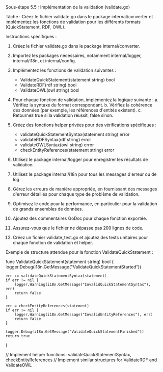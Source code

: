 Sous-étape 5.5 : Implémentation de la validation (validate.go)

Tâche : Créez le fichier validate.go dans le package internal/converter et implémentez les fonctions de validation pour les différents formats (QuickStatement, RDF, OWL).

Instructions spécifiques :

1. Créez le fichier validate.go dans le package internal/converter.

2. Importez les packages nécessaires, notamment internal/logger, internal/i18n, et internal/config.

3. Implémentez les fonctions de validation suivantes :
   - ValidateQuickStatement(statement string) bool
   - ValidateRDF(rdf string) bool
   - ValidateOWL(owl string) bool

4. Pour chaque fonction de validation, implémentez la logique suivante :
   a. Vérifiez la syntaxe du format correspondant.
   b. Vérifiez la cohérence des données (par exemple, les références d'entités existent).
   c. Retournez true si la validation réussit, false sinon.

5. Créez des fonctions helper privées pour des vérifications spécifiques :
   - validateQuickStatementSyntax(statement string) error
   - validateRDFSyntax(rdf string) error
   - validateOWLSyntax(owl string) error
   - checkEntityReferences(statement string) error

6. Utilisez le package internal/logger pour enregistrer les résultats de validation.

7. Utilisez le package internal/i18n pour tous les messages d'erreur ou de log.

8. Gérez les erreurs de manière appropriée, en fournissant des messages d'erreur détaillés pour chaque type de problème de validation.

9. Optimisez le code pour la performance, en particulier pour la validation de grands ensembles de données.

10. Ajoutez des commentaires GoDoc pour chaque fonction exportée.

11. Assurez-vous que le fichier ne dépasse pas 200 lignes de code.

12. Créez un fichier validate_test.go et ajoutez des tests unitaires pour chaque fonction de validation et helper.

Exemple de structure attendue pour la fonction ValidateQuickStatement :

func ValidateQuickStatement(statement string) bool {
    logger.Debug(i18n.GetMessage("ValidateQuickStatementStarted"))

    err := validateQuickStatementSyntax(statement)
    if err != nil {
        logger.Warning(i18n.GetMessage("InvalidQuickStatementSyntax"), err)
        return false
    }

    err = checkEntityReferences(statement)
    if err != nil {
        logger.Warning(i18n.GetMessage("InvalidEntityReferences"), err)
        return false
    }

    logger.Debug(i18n.GetMessage("ValidateQuickStatementFinished"))
    return true
}

// Implement helper functions: validateQuickStatementSyntax, checkEntityReferences
// Implement similar structures for ValidateRDF and ValidateOWL